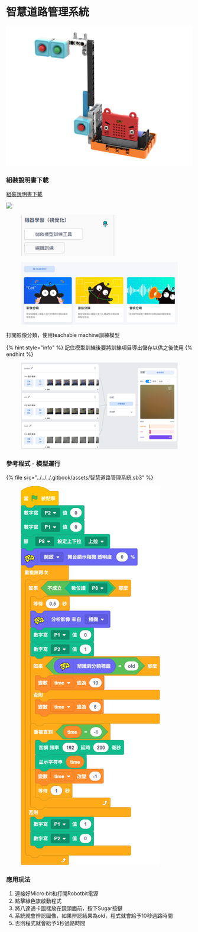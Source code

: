 # 智慧道路管理系統

![](../../../.gitbook/assets/别闯红灯.png)

### 組裝說明書下載

[組裝說明書下載](https://drive.google.com/drive/folders/1wg_edUZFrqyUONA0FJ6vFBkGArRsfnf4?usp=sharing)

![](https://kittenbothk.readthedocs.io/en/latest/_images/trafficlight_wire.png)

<figure><img src="../../../.gitbook/assets/image (6) (1).png" alt=""><figcaption></figcaption></figure>

<figure><img src="../../../.gitbook/assets/image (1) (1) (1) (1) (1) (1).png" alt=""><figcaption></figcaption></figure>

打開影像分類，使用teachable machine訓練模型

{% hint style="info" %}
記住模型訓練後要將訓練項目導出儲存以供之後使用
{% endhint %}

<figure><img src="../../../.gitbook/assets/image (2) (1) (1) (1) (1) (1).png" alt=""><figcaption></figcaption></figure>

### 參考程式 - 模型運行

{% file src="../../../.gitbook/assets/智慧道路管理系統.sb3" %}

<figure><img src="../../../.gitbook/assets/智慧道路管理系統.png" alt=""><figcaption></figcaption></figure>

### 應用玩法

1. 連接好Micro:bit和打開Robotbit電源
2. 點擊綠色旗啟動程式
3. 將八達通卡圖樣放在鏡頭面前，按下Sugar按鍵
4. 系統就會辨認圖像，如果辨認結果為old，程式就會給予10秒過路時間
5. 否則程式就會給予5秒過路時間

